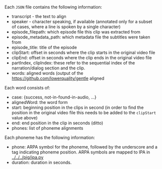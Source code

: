 Each `JSON` file contains the following information:

- transcript - the text to align
- speaker - character speaking, if available (annotated only for a subset of cases, where a line is spoken by a single character)
- episode_filepath: which episode file this clip was extracted from
- episode_metadata_path: which metadata file the subtitles were taken from
- episode_title: title of the episode
- clipStart: offset in seconds where the clip starts in the original video file
- clipEnd: offset in seconds where the clip ends in the original video file
- partIndex, clipIndex: these refer to the sequential index of the narration/dialog section and the clip.
- words: aligned words (output of the  https://github.com/lowerquality/gentle aligned

Each word consists of:
 
 - case: {success, not-in-found-in-audio, ...}
 - alignedWord: the word form
 - start: beginning position in the clips in second (in order to find the position in the original video file this needs to be added to the `clipStart` value above)
 - end: end position in the clip in seconds (ditto)
 - phones: list of phoneme alignments
 
 Each phoneme has the following information:
 
 - phone: ARPA symbol for the phoneme, followed by the underscore and a tag indicating phoneme position. ARPA symbols are mapped to IPA in [../../../pig/ipa.py](../../../pig/ipa.py)
 - duration: duration in seconds.
 
